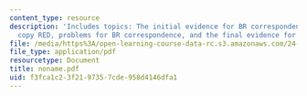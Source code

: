 ```yaml
---
content_type: resource
description: 'Includes topics: The initial evidence for BR correspondence, does base
  copy RED, problems for BR correspondence, and the final evidence for BR correspondence.'
file: /media/https%3A/open-learning-course-data-rc.s3.amazonaws.com/24-962-advanced-phonology-spring-2005/f3fca1c23f2197357cde958d4146dfa1_noname.pdf
file_type: application/pdf
resourcetype: Document
title: noname.pdf
uid: f3fca1c2-3f21-9735-7cde-958d4146dfa1
---
```

